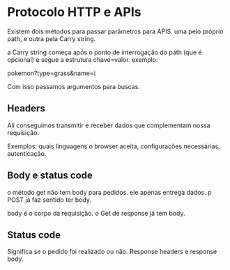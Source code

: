 # Protocolo HTTP e APIs

Existem dois métodos para passar parâmetros para APIS. uma pelo próprio path, e outra pela Carry string.

a Carry string começa após o ponto de interrogação do path (que é opcional) e segue a estrutura chave=valor.
exemplo:

pokemon?type=grass&name=i

Com isso passamos argumentos para buscas.

## Headers

Ali conseguimos transmitir e receber dados que complementam nossa requisição.

Exemplos: quais linguagens o browser aceita, configurações necessárias, autenticação.

## Body e status code

o método get não tem body para pedidos. ele apenas entrega dados.
p POST já faz sentido ter body.

body é o corpo da requisição. o Get de response já tem body.

## Status code

Significa se o pedido foi realizado ou não.
Response headers e response body.